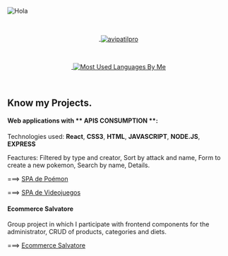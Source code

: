 
![Hola](https://user-images.githubusercontent.com/70674906/135950492-394ab8ae-3ff1-4cc5-b242-197a4fa9ef78.gif)



<br><a href="https://avipatilweb.me/"><p align="center">&nbsp;<img align="center" href="https://github.com/Davoyandun" src="https://github-readme-stats.vercel.app/api?username=Davoyandun&theme=chartreuse-dark&show_icons=true" alt="avipatilpro"/></p></a>


<br><a href="https://avipatilweb.me/"><p align="center">&nbsp;<img align="center" src="https://github-readme-stats.vercel.app/api/top-langs/?username=Davoyandun&theme=chartreuse-dark&layout=compact&langs_count=10&hide_border=true&show_icons=true" alt="Most Used Languages By Me"/></p></a><br> 





## Know my Projects.
#### Web applications with ** APIS CONSUMPTION **:

Technologies used:
**React**, **CSS3**, **HTML**, **JAVASCRIPT**, **NODE.JS**, **EXPRESS**

Feactures: Filtered by type and creator, Sort by attack and name, Form to create  a new pokemon, Search by name, Details.

===>     [SPA de Poémon](http://https://github.com/Davoyandun/App-React-PokeAPI "SPA de Poémon")

===> [SPA de Videojuegos](http://https://github.com/Davoyandun/Proyecto-API-Videojuegos "SPA de Videojuegos")


#### Ecommerce Salvatore
Group project in which I participate with frontend components for the administrator, CRUD of products, categories and diets.

===> [Ecommerce Salvatore](http://https://github.com/fsesin/ecommerce-dietetica "Ecommerce Salvatore")
